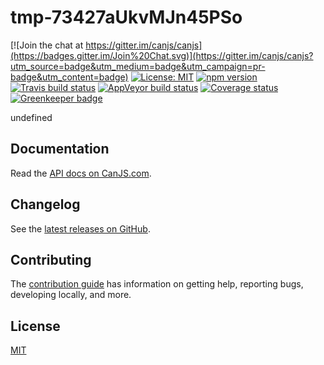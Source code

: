 # tmp-73427aUkvMJn45PSo

[![Join the chat at https://gitter.im/canjs/canjs](https://badges.gitter.im/Join%20Chat.svg)](https://gitter.im/canjs/canjs?utm_source=badge&utm_medium=badge&utm_campaign=pr-badge&utm_content=badge)
[![License: MIT](https://img.shields.io/badge/license-MIT-blue.svg)](https://github.com/canjs/tmp-73427aUkvMJn45PSo/blob/master/LICENSE.md)
[![npm version](https://badge.fury.io/js/tmp-73427aUkvMJn45PSo.svg)](https://www.npmjs.com/package/tmp-73427aUkvMJn45PSo)
[![Travis build status](https://travis-ci.org/canjs/tmp-73427aUkvMJn45PSo.svg?branch=master)](https://travis-ci.org/canjs/tmp-73427aUkvMJn45PSo)
[![AppVeyor build status](https://ci.appveyor.com/api/projects/status/github/canjs/can-zone?branch=master&svg=true)](https://ci.appveyor.com/project/matthewp/can-zone)
[![Coverage status](https://coveralls.io/repos/github/donejs/donejs/badge.svg?branch=master)](https://coveralls.io/github/donejs/donejs?branch=master)
[![Greenkeeper badge](https://badges.greenkeeper.io/donejs/cli.svg)](https://greenkeeper.io/)

undefined

## Documentation

Read the [API docs on CanJS.com](https://canjs.com/doc/tmp-73427aUkvMJn45PSo.html).

## Changelog

See the [latest releases on GitHub](https://github.com/canjs/tmp-73427aUkvMJn45PSo/releases).

## Contributing

The [contribution guide](https://github.com/canjs/tmp-73427aUkvMJn45PSo/blob/master/CONTRIBUTING.md) has information on getting help, reporting bugs, developing locally, and more.

## License

[MIT](https://github.com/canjs/tmp-73427aUkvMJn45PSo/blob/master/LICENSE.md)

